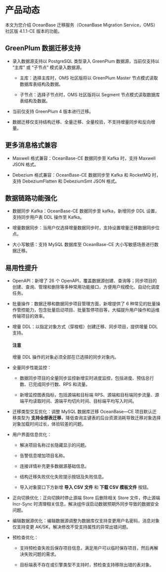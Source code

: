 # 产品动态

本文为您介绍 OceanBase 迁移服务（OceanBase Migration Service，OMS）社区版 4.1.1-CE 版本的功能。

## GreenPlum 数据迁移支持

* 录入数据源支持以 PostgreSQL 类型录入 GreenPlum 数据源，当前仅支持以 “主库” 或 “子节点” 模式录入数据源。

  * 主库：选择主库时，OMS 社区版将以 GreenPlum Master 节点模式读取数据库表结构及数据。

  * 子节点：选择子节点时，OMS 社区版将以 Segment 节点模式读取数据库表结构及数据。

* 当前仅支持 GreenPlum 4 版本进行迁移。

* 数据迁移仅支持结构迁移、全量迁移、全量校验，不支持增量同步和反向增量。

## 更多消息格式兼容

* Maxwell 格式兼容：OceanBase-CE 数据同步至 Kafka 时，支持 Maxwell JSON 格式。

* Debezium 格式兼容：OceanBase-CE 数据同步至 Kafka 和 RocketMQ 时，支持 DebeziumFlatten 和 DebeziumSmt JSON 格式。

## 数据链路功能强化

* 数据同步 Kafka：OceanBase-CE 数据同步至 kafka，新增同步 DDL 设置，支持同步用户表 DDL 操作至 Kafka。

* 增量数据同步：当用户仅选择增量数据同步时，支持设置增量迁移数据同步位点。

* 大小写敏感：支持 MySQL 数据库至 OceanBase-CE 大小写敏感场景进行数据迁移。

## 易用性提升

* OpenAPI：新增了 26 个 OpenAPI，覆盖数据源创建、查询等；同步项目的创建、查询、管理和删除等多种常用功能接口，方便用户规模化、自动化调度任务。

* 批量操作：数据迁移和数据同步项目管理方面，新增提供了 6 种常见的批量操作管控能力，包含批量启动项目、批量暂停项目等，大幅提升用户操作和运维传输项目的效率。

* 增量 DDL：以指定对象方式（穿梭框）创建迁移、同步项目，提供增量 DDL 支持。

   <main id="notice" type='notice'>
   <h4>注意</h4>
   <p>增量 DDL 操作的对象必须全部在已选择的同步对象内。</p>
   </main>

* 全量同步性能监控：

  * 数据同步项目的全量同步监控新增实时进度监控，包括进度、预估总行数、已完成同步行数、RPS 和流量。

  * 新增监控图表指标，包括源端和目标端 RPS、源端和目标端同步流量、源端平均读取时间、源端平均切片时间、目标端平均写入时间。

* 迁移类型交互优化：调整 MySQL 数据库迁移 OceanBase—CE 项目默认迁移类型为 **支持全部表迁移**，降低查询主键表的后台资源消耗导致迁移对象选择对象加载时间过长，体验较差的问题。

* 用户界面信息优化：

  * 解决项目名称过长隐藏显示的问题。

  * 告警信息增加项目名称。

  * 连接详情补充更多数据源基础信息。

  * 结构迁移失败优化失败提示按钮及失败信息。

  * 导入对象窗口下方新增 **导入 CSV 文件** 和 **下载 CSV 模板文件** 按钮。

* 正向切换优化：正向切换时停止源端 Store 后删除相关 Store 文件，停止源端 Incr-Sync 时清理相关信息，解决组件误启动数据预期外同步导致的数据安全问题。

* 编辑数据源优化：编辑数据源调整为数据库仅支持变更用户名密码，消息对象仅支持变更 AK/SK，解决修改不受支持属性的异常出错问题。

* 预检查优化：

  * 支持预检查失败后保存项目信息，满足用户可以临时保存项目，然后再解决失败问题的需求。

  * 目标端表不存在或引擎类型不支持时，预检查支持移除出错的表对象。
